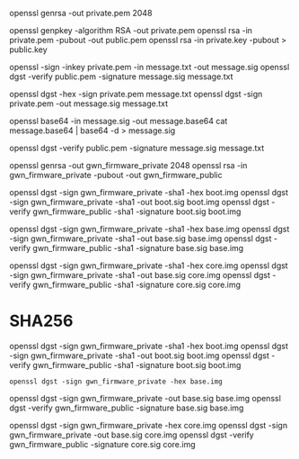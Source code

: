 
openssl genrsa -out private.pem 2048

openssl genpkey -algorithm RSA -out private.pem
openssl rsa -in private.pem -pubout -out public.pem
openssl rsa -in private.key -pubout > public.key


openssl -sign -inkey private.pem -in message.txt -out message.sig
openssl dgst -verify public.pem -signature message.sig message.txt





openssl dgst -hex -sign private.pem message.txt
openssl dgst -sign private.pem -out message.sig message.txt

openssl base64 -in message.sig -out message.base64
cat message.base64 | base64 -d > message.sig

openssl dgst -verify public.pem -signature message.sig message.txt



openssl genrsa -out gwn_firmware_private 2048
openssl rsa -in gwn_firmware_private -pubout -out gwn_firmware_public


openssl dgst -sign gwn_firmware_private -sha1 -hex boot.img
openssl dgst -sign gwn_firmware_private -sha1 -out boot.sig boot.img
openssl dgst -verify gwn_firmware_public -sha1 -signature boot.sig boot.img

openssl dgst -sign gwn_firmware_private -sha1 -hex base.img
openssl dgst -sign gwn_firmware_private -sha1 -out base.sig base.img
openssl dgst -verify gwn_firmware_public -sha1 -signature base.sig base.img

openssl dgst -sign gwn_firmware_private -sha1 -hex core.img
openssl dgst -sign gwn_firmware_private -sha1 -out base.sig core.img
openssl dgst -verify gwn_firmware_public -sha1 -signature core.sig core.img

# SHA256
openssl dgst -sign gwn_firmware_private -sha1 -hex boot.img
openssl dgst -sign gwn_firmware_private -sha1 -out boot.sig boot.img
openssl dgst -verify gwn_firmware_public -sha1 -signature boot.sig boot.img

    openssl dgst -sign gwn_firmware_private -hex base.img
openssl dgst -sign gwn_firmware_private -out base.sig base.img
openssl dgst -verify gwn_firmware_public -signature base.sig base.img


openssl dgst -sign gwn_firmware_private -hex core.img
openssl dgst -sign gwn_firmware_private -out base.sig core.img
openssl dgst -verify gwn_firmware_public -signature core.sig core.img